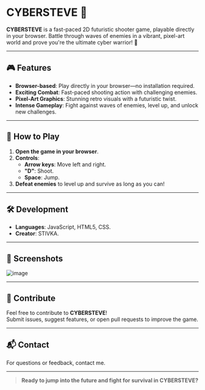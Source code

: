 # CYBERSTEVE 🚀

**CYBERSTEVE** is a fast-paced 2D futuristic shooter game, playable directly in your browser. Battle through waves of enemies in a vibrant, pixel-art world and prove you're the ultimate cyber warrior! 🌌

---

## 🎮 Features
- **Browser-based**: Play directly in your browser—no installation required.  
- **Exciting Combat**: Fast-paced shooting action with challenging enemies.  
- **Pixel-Art Graphics**: Stunning retro visuals with a futuristic twist.  
- **Intense Gameplay**: Fight against waves of enemies, level up, and unlock new challenges.

---

## 🚀 How to Play
1. **Open the game in your browser**.
2. **Controls**:
   - **Arrow keys**: Move left and right.
   - **"D"**: Shoot.
   - **Space**: Jump.
3. **Defeat enemies** to level up and survive as long as you can!

---

## 🛠️ Development
- **Languages**: JavaScript, HTML5, CSS.
- **Creator**: STlVKA.

---

## 📸 Screenshots
![image](https://github.com/user-attachments/assets/738d9f35-822a-4f44-980b-a6b7de41c492)


---

## 🤝 Contribute
Feel free to contribute to **CYBERSTEVE**!  
Submit issues, suggest features, or open pull requests to improve the game.

---

## 📬 Contact
For questions or feedback, contact me.

---

> **Ready to jump into the future and fight for survival in CYBERSTEVE?**  
